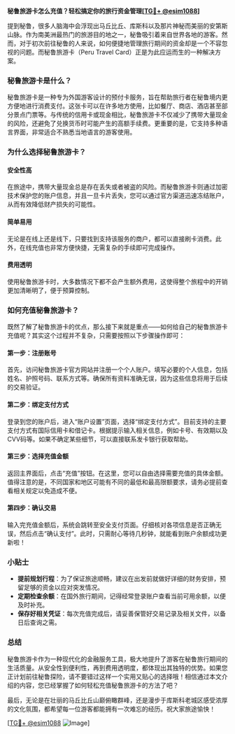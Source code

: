 **秘鲁旅游卡怎么充值？轻松搞定你的旅行资金管理[[TG💪+ @esim1088](https://t.me/s/esim1088)]**

提到秘鲁，很多人脑海中会浮现出马丘比丘、库斯科以及那片神秘而美丽的安第斯山脉。作为南美洲最热门的旅游目的地之一，秘鲁吸引着来自世界各地的游客。然而，对于初次前往秘鲁的人来说，如何便捷地管理旅行期间的资金却是一个不容忽视的问题。而秘鲁旅游卡（Peru Travel Card）正是为此应运而生的一种解决方案。

### 秘鲁旅游卡是什么？

秘鲁旅游卡是一种专为外国游客设计的预付卡服务，旨在帮助旅行者在秘鲁境内更方便地进行消费支付。这张卡可以在许多地方使用，比如餐厅、商店、酒店甚至部分景点门票等。与传统的信用卡或现金相比，秘鲁旅游卡不仅减少了携带大量现金的风险，还避免了兑换货币时可能产生的高额手续费。更重要的是，它支持多种语言界面，非常适合不熟悉当地语言的游客使用。

### 为什么选择秘鲁旅游卡？

#### 安全性高
在旅途中，携带大量现金总是存在丢失或者被盗的风险。而秘鲁旅游卡则通过加密技术保护您的账户信息，并且一旦卡片丢失，您可以通过官方渠道迅速冻结账户，从而有效降低财产损失的可能性。

#### 简单易用
无论是在线上还是线下，只要找到支持该服务的商户，都可以直接刷卡消费。此外，在线充值也非常方便快捷，无需复杂的手续即可完成操作。

#### 费用透明
使用秘鲁旅游卡时，大多数情况下都不会产生额外费用，这使得整个旅程中的开销更加清晰明了，便于预算控制。

### 如何充值秘鲁旅游卡？

既然了解了秘鲁旅游卡的优点，那么接下来就是重点——如何给自己的秘鲁旅游卡充值呢？其实这个过程并不复杂，只需要按照以下步骤操作即可：

#### 第一步：注册账号
首先，访问秘鲁旅游卡官方网站并注册一个个人账户。填写必要的个人信息，包括姓名、护照号码、联系方式等。确保所有资料准确无误，因为这些信息将用于后续的交易验证。

#### 第二步：绑定支付方式
登录到您的账户后，进入“账户设置”页面，选择“绑定支付方式”。目前支持的主要支付方式有国际信用卡和借记卡。根据提示输入相关信息，例如卡号、有效期以及CVV码等。如果不确定某些细节，可以直接联系发卡银行获取帮助。

#### 第三步：选择充值金额
返回主界面后，点击“充值”按钮。在这里，您可以自由选择需要充值的具体金额。值得注意的是，不同国家和地区可能有不同的最低和最高限额要求，请务必提前查看相关规定以免造成不便。

#### 第四步：确认交易
输入完充值金额后，系统会跳转至安全支付页面。仔细核对各项信息是否正确无误，然后点击“确认支付”。此时，只需耐心等待几秒钟，就能看到账户余额成功更新啦！

### 小贴士

- **提前规划行程**：为了保证旅途顺畅，建议在出发前就做好详细的财务安排，预留足够的资金以应对突发情况。
- **定期检查余额**：在国外旅行期间，记得经常登录账户查看当前可用余额，以便及时补充。
- **保存好相关凭证**：每次充值完成后，请妥善保管好交易记录及相关文件，以备日后查询之需。

### 总结

秘鲁旅游卡作为一种现代化的金融服务工具，极大地提升了游客在秘鲁旅行期间的生活质量。从安全性到便利性，再到费用透明度，都体现出其独特的优势。如果您正计划前往秘鲁探险，请不要错过这样一个实用又贴心的选择哦！相信通过本文介绍的内容，您已经掌握了如何轻松充值秘鲁旅游卡的方法了吧？

最后，无论是在壮丽的马丘比丘山巅俯瞰群峰，还是漫步于库斯科老城区感受浓厚的文化氛围，都希望每一位游客都能拥有一次难忘的经历。祝大家旅途愉快！

[[TG💪+ @esim1088](https://t.me/s/esim1088) ![Image](https://i.postimg.cc/4NQfJmqS/Snipaste-2025-05-13-00-14-12.png)]